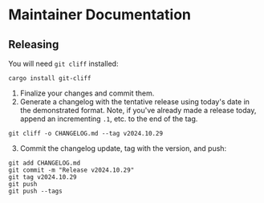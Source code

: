 # Maintainer Documentation

## Releasing
You will need `git cliff` installed:
```shell
cargo install git-cliff
```

1. Finalize your changes and commit them.
2. Generate a changelog with the tentative release using today's date in the demonstrated format. Note, if you've already made a release today, append an incrementing `.1`, etc. to the end of the tag.
```shell
git cliff -o CHANGELOG.md --tag v2024.10.29
```
3. Commit the changelog update, tag with the version, and push:
```shell
git add CHANGELOG.md
git commit -m "Release v2024.10.29"
git tag v2024.10.29
git push
git push --tags
```
